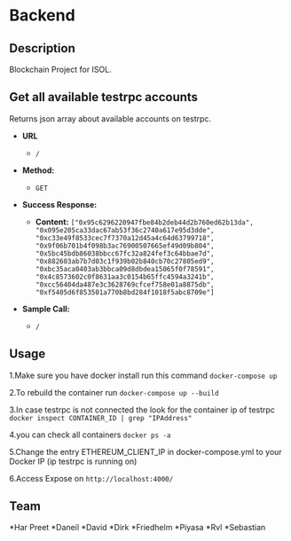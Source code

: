 # Backend

## Description

Blockchain Project for ISOL.

**Get all available testrpc accounts**
----
  Returns json array about available accounts on testrpc.

* **URL**

  * `/`

* **Method:**

  * `GET`

* **Success Response:**

   * **Content:** `["0x95c6296220947fbe84b2deb44d2b760ed62b13da",
    "0x095e205ca33dac67ab53f36c2740a617e95d3dde",
    "0xc33e49f8533cec7f7370a12d45a4c64d63799718",
    "0x9f06b701b4f098b3ac76900507665ef49d09b804",
    "0x5bc45bdb86038bbcc67fc32a824fef3c64bbae7d",
    "0x882603ab7b7d03c1f939b02b840cb70c27805ed9",
    "0xbc35aca0403ab3bbca09d8dbdea15065f0f78591",
    "0x4c8573602c0f8631aa3c0154b65ffc4594a3241b",
    "0xcc56404da487e3c3628769cfcef758e01a8875db",
    "0xf5405d6f853501a770b8bd284f1018f5abc8709e"]`

* **Sample Call:**

  * `/`


## Usage
1.Make sure you have docker install run this command `docker-compose up`

2.To rebuild the container run `docker-compose up --build`

3.In case testrpc is not connected the look for the container ip of testrpc `docker inspect CONTAINER_ID | grep "IPAddress"`

4.you can check all containers `docker ps -a`

5.Change the entry ETHEREUM_CLIENT_IP in docker-compose.yml to your Docker IP (ip testrpc is running on)

6.Access Expose on `http://localhost:4000/`

## Team
  *Har Preet
  *Daneil
  *David
  *Dirk
  *Friedhelm
  *Piyasa
  *Rvl
  *Sebastian